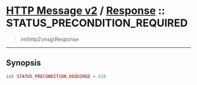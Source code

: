 # [HTTP Message v2](http2.md) / [Response](http2-Response.md) :: STATUS_PRECONDITION_REQUIRED
 > im\http2\msg\Response
____

## Synopsis
```php
int STATUS_PRECONDITION_REQUIRED = 428
```
